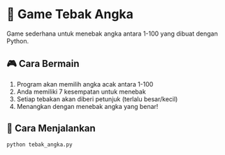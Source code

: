 # 🎯 Game Tebak Angka

Game sederhana untuk menebak angka antara 1-100 yang dibuat dengan Python.

## 🎮 Cara Bermain
1. Program akan memilih angka acak antara 1-100
2. Anda memiliki 7 kesempatan untuk menebak
3. Setiap tebakan akan diberi petunjuk (terlalu besar/kecil)
4. Menangkan dengan menebak angka yang benar!

## 🚀 Cara Menjalankan
```bash
python tebak_angka.py

